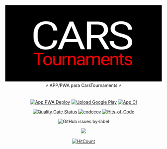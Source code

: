 <div align="center">
  <img src="./src/assets/images/banner.png" />
</div>
<div align="center">
  ⚡️ APP/PWA para CarsTournaments ⚡️
</div>
<br />
<div align="center">

[![App PWA Deploy](https://github.com/carsTournaments/app/actions/workflows/firebase-hosting-merge.yml/badge.svg)](https://github.com/carsTournaments/app/actions/workflows/firebase-hosting-merge.yml) [![Upload Google Play](https://github.com/carsTournaments/app/actions/workflows/upload-google-play.yml/badge.svg)](https://github.com/carsTournaments/app/actions/workflows/upload-google-play.yml) [![App CI](https://github.com/carsTournaments/app/actions/workflows/ci.yml/badge.svg)](https://github.com/carsTournaments/app/actions/workflows/ci.yml)

[![Quality Gate Status](https://sonarcloud.io/api/project_badges/measure?project=carsTournaments_app&metric=alert_status)](https://sonarcloud.io/summary/new_code?id=carsTournaments_app) [![codecov](https://codecov.io/gh/carsTournaments/app/branch/main/graph/badge.svg?token=6C1JCQBYCJ)](https://codecov.io/gh/carsTournaments/app) [![Hits-of-Code](https://hitsofcode.com/github/carstournaments/app?branch=main)](https://hitsofcode.com/github/carstournaments/app/view?branch=main)

![GitHub issues by-label](https://img.shields.io/github/issues/carstournaments/app/bug?label=Bugs&style=plastic)

<a href="https://twitter.com/CarsTournaments"><img src="https://img.shields.io/twitter/follow/CarsTournaments" /></a>

[![HitCount](https://hits.dwyl.com/carsTournaments/app.svg?style=flat-square)](http://hits.dwyl.com/carsTournaments/app)

</div>
